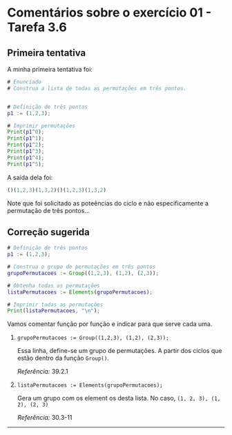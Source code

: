 # Comentários sobre o exercício 01 - Tarefa 3.6

## Primeira tentativa

A minha primeira tentativa foi:

```gap
# Enunciado
# Construa a lista de todas as permutações em três pontos.


# Definição de três pontos
p1 := (1,2,3);

# Imprimir permutações
Print(p1^0);
Print(p1^1);
Print(p1^2);
Print(p1^3);
Print(p1^4);
Print(p1^5);
```

A saída dela foi:
```gap
()(1,2,3)(1,3,2)()(1,2,3)(1,3,2)
```

Note que foi solicitado as poteências do ciclo e não especificamente a permutação de três pontos...

## Correção sugerida

```gap
# Definição de três pontos
p1 := (1,2,3);

# Construa o grupo de permutações em três pontos
grupoPermutacoes := Group((1,2,3), (1,2), (2,3));

# Obtenha todas as permutações
listaPermutacoes := Elements(grupoPermutacoes);

# Imprimir todas as permutações
Print(listaPermutacoes, "\n");
```

Vamos comentar função por função e indicar para que serve cada uma.

1. `grupoPermutacoes := Group((1,2,3), (1,2), (2,3));`

    Essa linha, define-se um grupo de permutações. A partir dos ciclos que estão dentro da função `Group()`.

    *Referência:* 39.2.1

2. `listaPermutacoes := Elements(grupoPermutacoes);`

    Gera um grupo com os element    os desta lista. No caso, `(1, 2, 3), (1, 2), (2, 3)`

    *Referência:* 30.3-11

---

